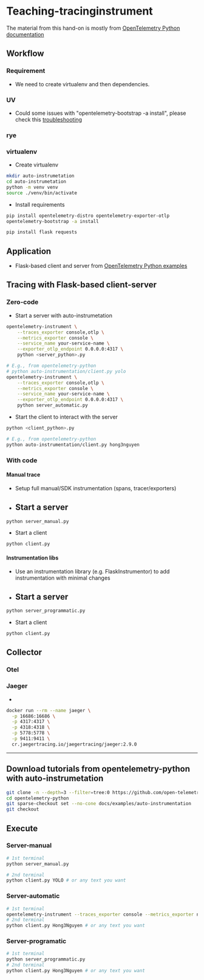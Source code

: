 # Teaching-tracinginstrument
The material from this hand-on is mostly from [OpenTelemetry Python documentation](https://opentelemetry.io/docs/zero-code/python/)

## Workflow

### Requirement
- We need to create virtualenv and then dependencies.

### UV
- Could some issues with "opentelemetry-bootstrap -a install", please check this [troubleshooting](https://opentelemetry.io/docs/zero-code/python/troubleshooting/#bootstrap-using-uv)

### rye

### virtualenv

- Create virtualenv 
```bash
mkdir auto-instrumetation
cd auto-instrumetation
python -m venv venv
source ./venv/bin/activate
```

- Install requirements
```bash
pip install opentelemetry-distro opentelemetry-exporter-otlp
opentelemetry-bootstrap -a install

pip install flask requests
```

## Application
- Flask-based client and server from [OpenTelemetry Python examples](https://github.com/open-telemetry/opentelemetry-python)

## Tracing with Flask-based client-server

### Zero-code
- Start a server with auto-instrumetation

```bash
opentelemetry-instrument \
    --traces_exporter console,otlp \
    --metrics_exporter console \
    --service_name your-service-name \
    --exporter_otlp_endpoint 0.0.0.0:4317 \
    python <server_python>.py

# E.g., from opentelemetry-python
# python auto-instrumentation/client.py yolo 
opentelemetry-instrument \
    --traces_exporter console,otlp \
    --metrics_exporter console \
    --service_name your-service-name \
    --exporter_otlp_endpoint 0.0.0.0:4317 \
    python server_automatic.py

```

- Start the client to interact with the server
```bash 
python <client_python>.py 

# E.g., from opentelemetry-python
python auto-instrumentation/client.py hong3nguyen 
```

### With code

#### Manual trace
- Setup full manual/SDK instrumentation (spans, tracer/exporters)
- Start a server
  - 
```bash
python server_manual.py
```

- Start a client
```bash
python client.py 
```
#### Instrumentation libs

- Use an instrumentation library (e.g. FlaskInstrumentor) to add instrumentation with minimal changes
- Start a server
  - 
```bash
python server_programmatic.py
```

- Start a client
```bash
python client.py 
```


## Collector 

### Otel 

### Jaeger
- 
```bash
docker run --rm --name jaeger \
  -p 16686:16686 \
  -p 4317:4317 \
  -p 4318:4318 \
  -p 5778:5778 \
  -p 9411:9411 \
  cr.jaegertracing.io/jaegertracing/jaeger:2.9.0
```

--- 
## Download tutorials from opentelemetry-python with auto-instrumetation

```bash
git clone -n --depth=3 --filter=tree:0 https://github.com/open-telemetry/opentelemetry-python
cd opentelemetry-python
git sparse-checkout set --no-cone docs/examples/auto-instrumentation
git checkout
```


## Execute

### Server-manual

```bash
# 1st terminal
python server_manual.py

# 2nd terminal
python client.py YOLO # or any text you want 
```

### Server-automatic

```bash
# 1st terminal
opentelemetry-instrument --traces_exporter console --metrics_exporter none python server_automatic.py
# 2nd terminal
python client.py Hong3Nguyen # or any text you want 
```

### Server-programatic 

```bash
# 1st terminal
python server_programmatic.py
# 2nd terminal
python client.py Hong3Nguyen # or any text you want
```
